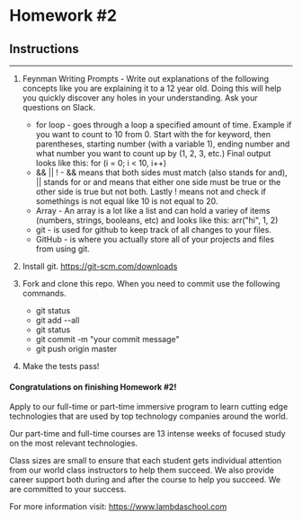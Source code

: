 # Homework #2

## Instructions
---
1. Feynman Writing Prompts - Write out explanations of the following concepts like you are explaining it to a 12 year old.  Doing this will help you quickly discover any holes in your understanding.  Ask your questions on Slack.
		
	* for loop - goes through a loop a specified amount of time. Example if you want to count to 10 from 0. Start with the for keyword, then parentheses, starting number (with a variable 1), ending number and what number you want to count up by (1, 2, 3, etc.) Final output looks like this: for (i = 0; i < 10, i++)
	* && || ! - && means that both sides must match (also stands for and), || stands for or and means that either one side must be true or the other side is true but not both. Lastly ! means not and check if somethings is not equal like 10 is not equal to 20.
	* Array - An array is a lot like a list and can hold a variey of items (numbers, strings, booleans, etc) and looks like this: arr("hi", 1, 2)
	* git - is used for github to keep track of all changes to your files.
	* GitHub - is where you actually store all of your projects and files from using git.


2. Install git.  https://git-scm.com/downloads


3. Fork and clone this repo.  When you need to commit use the following commands.
		
	* git status
	* git add --all
	* git status
	* git commit -m "your commit message"
	* git push origin master


4. Make the tests pass!




#### Congratulations on finishing Homework #2!
Apply to our full-time or part-time immersive program to learn cutting edge technologies that are used by top technology companies around the world.

Our part-time and full-time courses are 13 intense weeks of focused study on the most relevant technologies.  

Class sizes are small to ensure that each student gets individual attention from our world class instructors to help them succeed.  We also provide career support both during and after the course to help you succeed.  We are committed to your success.

For more information visit: https://www.lambdaschool.com
